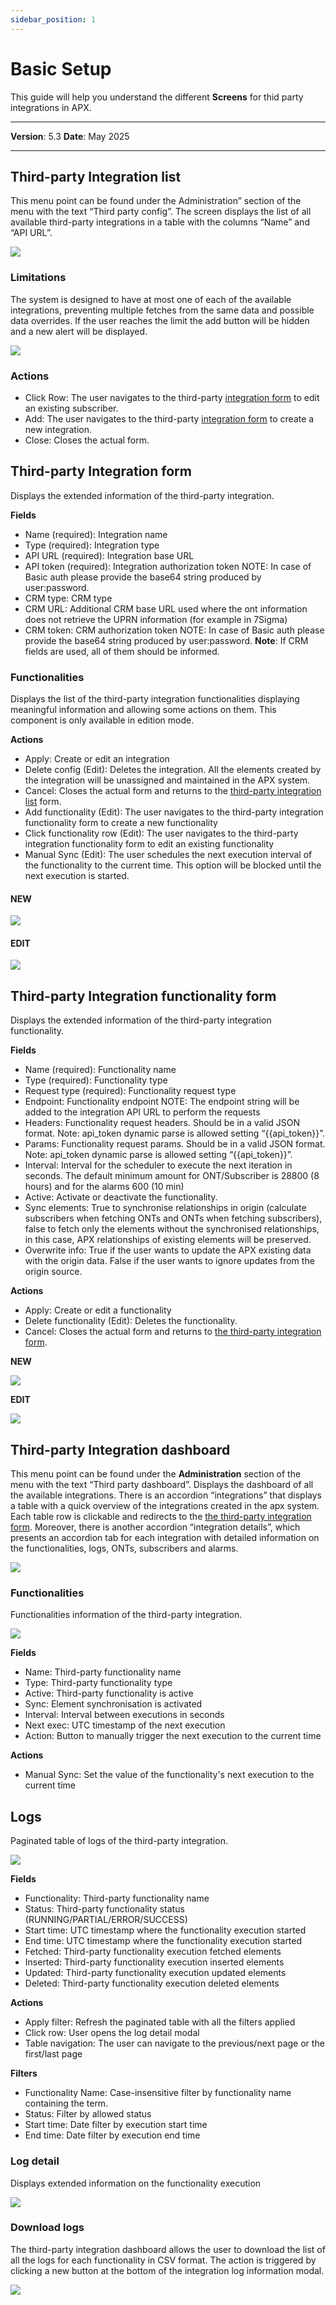 ```yaml
---
sidebar_position: 1
---
```

# Basic Setup

This guide will help you understand the different **Screens** for thid party integrations in APX.

------------

**Version**: 5.3
**Date**: May 2025

------------
## Third-party Integration list

This menu point can be found under the Administration” section of the menu with the text “Third party config”. The screen displays the list of all available third-party integrations in a table with the columns “Name” and “API URL”.

![](/img/Third-party-integrations/thirdPI-screens01.png)

### Limitations

The system is designed to have at most one of each of the available integrations, preventing multiple fetches from the same data and possible data overrides. If the user reaches the limit the add button will be hidden and a new alert will be displayed.

![](/img/Third-party-integrations/thirdPI-screens02.png)

### Actions

* Click Row: The user navigates to the third-party [integration form](#edit) to edit an existing subscriber.
* Add: The user navigates to the third-party [integration form](#new) to create a new integration.
* Close: Closes the actual form.

## Third-party Integration form

Displays the extended information of the third-party integration.

**Fields**

* Name (required): Integration name
* Type (required): Integration type
* API URL (required): Integration base URL
* API token (required): Integration authorization token NOTE: In case of Basic auth please provide the base64 string produced by user:password.
* CRM type:  CRM type
* CRM URL: Additional CRM base URL used where the ont information does not retrieve the UPRN information (for example in 7Sigma)
* CRM token: CRM authorization token  NOTE: In case of Basic auth please provide the base64 string produced by user:password.
**Note**: If CRM fields are used, all of them should be informed.

### Functionalities

Displays the list of the third-party integration functionalities displaying meaningful information and allowing some actions on them. This component is only available in edition mode.

**Actions**

* Apply: Create or edit an integration 
* Delete config (Edit): Deletes the integration. All the elements created by the integration will be unassigned and maintained in the APX system.
* Cancel: Closes the actual form and returns to the [third-party integration list](#third-party-integration-list) form.
* Add functionality (Edit): The user navigates to the third-party integration functionality form to create a new functionality
* Click functionality row (Edit): The user navigates to the third-party integration functionality form to edit an existing functionality
* Manual Sync (Edit): The user schedules the next execution interval of the functionality to the current time. This option will be blocked until the next execution is started.

#### NEW

![](/img/Third-party-integrations/thirdPI-screens03.png)

#### EDIT

![](/img/Third-party-integrations/thirdPI-screens04.png)

## Third-party Integration functionality form

Displays the extended information of the third-party integration functionality.

**Fields**

* Name (required): Functionality name
* Type (required): Functionality type
* Request type (required): Functionality request type 
* Endpoint: Functionality endpoint NOTE: The endpoint string will be added to the integration API URL to perform the requests
* Headers:  Functionality request headers. Should be in a valid JSON format. Note: api_token dynamic parse is allowed setting “{{api_token}}”.
* Params: Functionality request params. Should be in a valid JSON format. Note: api_token dynamic parse is allowed setting “{{api_token}}”.
* Interval: Interval for the scheduler to execute the next iteration in seconds. The default minimum amount for ONT/Subscriber is 28800 (8 hours) and for the alarms 600 (10 min)
* Active: Activate or deactivate the functionality.
* Sync elements: True to synchronise relationships in origin (calculate subscribers when fetching ONTs and ONTs when fetching subscribers), false to fetch only the elements without the synchronised relationships, in this case, APX relationships of existing elements will be preserved.
* Overwrite info: True if the user wants to update the APX existing data with the origin data. False if the user wants to ignore updates from the origin source.

**Actions**

* Apply: Create or edit a functionality 
* Delete functionality (Edit): Deletes the functionality.
* Cancel: Closes the actual form and returns to [the third-party integration form](#third-party-integration-form).

**NEW**

![](/img/Third-party-integrations/thirdPI-screens05.png)

**EDIT**

![](/img/Third-party-integrations/thirdPI-screens06.png)

## Third-party Integration dashboard

This menu point can be found under the **Administration** section of the menu with the text “Third party dashboard”. Displays the dashboard of all the available integrations. There is an accordion “integrations” that displays a table with a quick overview of the integrations created in the apx system. Each table row is clickable and redirects to the [the third-party integration form](#third-party-integration-form). Moreover, there is another accordion “integration details”, which presents an accordion tab for each integration with detailed information on the functionalities, logs, ONTs, subscribers and alarms.

![](/img/Third-party-integrations/thirdPI-screens07.png)

### Functionalities

Functionalities information of the third-party integration.

![](/img/Third-party-integrations/thirdPI-screens08.png)

**Fields**

* Name: Third-party functionality name
* Type: Third-party functionality type
* Active: Third-party functionality is active
* Sync: Element synchronisation is activated
* Interval: Interval between executions in seconds
* Next exec: UTC timestamp of the next execution
* Action: Button to manually trigger the next execution to the current time

**Actions**

* Manual Sync: Set the value of the functionality's next execution to the current time

## Logs

Paginated table of logs of the third-party integration.

![](/img/Third-party-integrations/thirdPI-screens09.png)

**Fields**

* Functionality: Third-party functionality name
* Status: Third-party functionality status (RUNNING/PARTIAL/ERROR/SUCCESS)
* Start time: UTC timestamp where the functionality execution started
* End time: UTC timestamp where the functionality execution started
* Fetched: Third-party functionality execution fetched elements
* Inserted: Third-party functionality execution inserted elements
* Updated: Third-party functionality execution updated elements
* Deleted: Third-party functionality execution deleted elements

**Actions**

* Apply filter: Refresh the paginated table with all the filters applied
* Click row: User opens the log detail modal
* Table navigation: The user can navigate to the previous/next page or the first/last page

**Filters**

* Functionality Name: Case-insensitive filter by functionality name containing the term.
* Status: Filter by allowed status
* Start time: Date filter by execution start time
* End time: Date filter by execution end time

### Log detail

Displays extended information on the functionality execution

![](/img/Third-party-integrations/thirdPI-screens10.png)

### Download logs

The third-party integration dashboard allows the user to download the list of all the logs for each functionality in CSV format. The action is triggered by clicking a new button at the bottom of the integration log information modal.

![](/img/Third-party-integrations/thirdPI-screens15.png)

